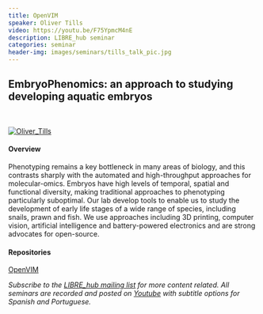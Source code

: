 ```yaml
---
title: OpenVIM
speaker: Oliver Tills
video: https://youtu.be/F75YpmcM4nE
description: LIBRE_hub seminar
categories: seminar
header-img: images/seminars/tills_talk_pic.jpg
---
```


## EmbryoPhenomics: an approach to studying developing aquatic embryos

<br>

[![Oliver_Tills](http://img.youtube.com/vi/F75YpmcM4nE/0.jpg)](https://youtu.be/F75YpmcM4nE) 

#### Overview
Phenotyping remains a key bottleneck in many areas of biology, and this contrasts sharply with the automated and high-throughput approaches for molecular-omics. Embryos have high levels of temporal, spatial and functional diversity, making traditional approaches to phenotyping particularly suboptimal. Our lab develop tools to enable us to study the development of early life stages of a wide range of species, including snails, prawn and fish. We use approaches including 3D printing, computer vision, artificial intelligence and battery-powered electronics and are strong advocates for open-source.

#### Repositories

[OpenVIM](https://github.com/otills/openvim)

*Subscribe to the [LIBRE_hub mailing list](https://mailchi.mp/2efa11be3d6b/libre_hub) for more content related. All seminars are recorded and posted on [Youtube](https://www.youtube.com/channel/UCKaffupDA8KKrDE0rd668Xw) with subtitle options for Spanish and Portuguese.*
